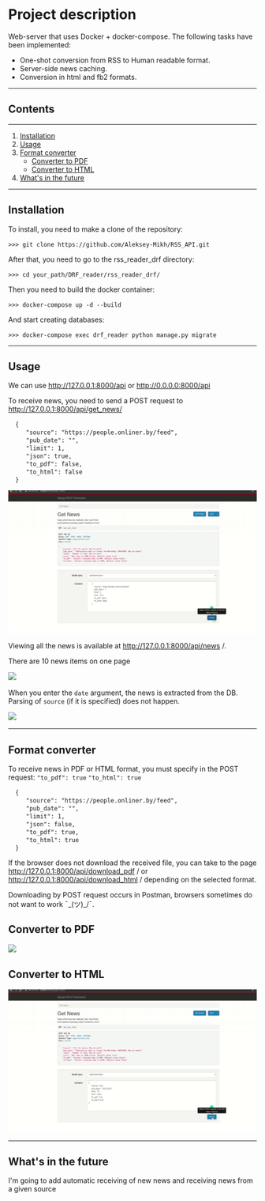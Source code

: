 Project description 
===
Web-server that uses Docker + docker-compose. 
The following tasks have been implemented:
* One-shot conversion from RSS to Human readable format.
* Server-side news caching.
* Conversion in html and fb2 formats.

---

## Contents
***
1. [Installation](#Installation)
2. [Usage](#Usage)
3. [Format converter](#Format-converter)
    * [Converter to PDF](#Converter-to-PDF)
    * [Converter to HTML](#Converter-to-HTML)
4. [What's in the future](#What's-in-the-future)

---

## Installation
To install, you need to make a clone of the repository:
```
>>> git clone https://github.com/Aleksey-Mikh/RSS_API.git
```
After that, you need to go to the rss_reader_drf directory:
```
>>> cd your_path/DRF_reader/rss_reader_drf/
```
Then you need to build the docker container:
```
>>> docker-compose up -d --build
```
And start creating databases:
```
>>> docker-compose exec drf_reader python manage.py migrate
```

---

## Usage

We can use http://127.0.0.1:8000/api or http://0.0.0.0:8000/api

To receive news, you need to send a POST request to http://127.0.0.1:8000/api/get_news/

      {
         "source": "https://people.onliner.by/feed",
         "pub_date": "",
         "limit": 1,
         "json": true,
         "to_pdf": false,
         "to_html": false
      }

![](DRF_reader/rss_reader_drf/gif/post.gif)

Viewing all the news is available at http://127.0.0.1:8000/api/news /.

There are 10 news items on one page

![](DRF_reader/rss_reader_drf/gif/check_news.gif)

When you enter the `date` argument, the news is extracted from the DB. 
Parsing of `source` (if it is specified) does not happen.

![](DRF_reader/rss_reader_drf/gif/if_date.gif)

---

## Format converter
To receive news in PDF or HTML format, you must specify in the POST request:
`"to_pdf": true` `"to_html": true`

      {
         "source": "https://people.onliner.by/feed",
         "pub_date": "",
         "limit": 1,
         "json": false,
         "to_pdf": true,
         "to_html": true
      }
If the browser does not download the received file, you can take to the page 
http://127.0.0.1:8000/api/download_pdf / or http://127.0.0.1:8000/api/download_html /
depending on the selected format.

Downloading by POST request occurs in Postman, browsers sometimes do not want to work ¯\_(ツ)_/¯.
## Converter to PDF
![](DRF_reader/rss_reader_drf/gif/download_pdf.gif)
## Converter to HTML
![](DRF_reader/rss_reader_drf/gif/download_html.gif)

---

## What's in the future

I'm going to add automatic receiving of new news and receiving news from a given source